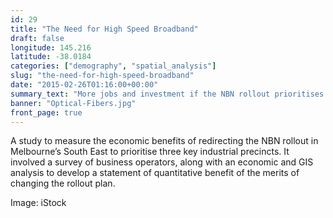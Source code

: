 ```yaml
---
id: 29
title: "The Need for High Speed Broadband"
draft: false
longitude: 145.216
latitude: -38.0184
categories: ["demography", "spatial_analysis"]
slug: "the-need-for-high-speed-broadband"
date: "2015-02-26T01:16:00+00:00"
summary_text: "More jobs and investment if the NBN rollout prioritises business precincts over residential in Melbourne's South East"
banner: "Optical-Fibers.jpg"
front_page: true
---
```


A study to measure the economic benefits of redirecting the NBN rollout in Melbourne’s South East to prioritise three key industrial precincts. It involved a survey of business operators, along with an economic and GIS analysis to develop a statement of quantitative benefit of the merits of changing the rollout plan.

Image: iStock
